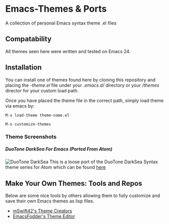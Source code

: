 # Emacs-Themes & Ports
A collection of personal Emacs syntax theme .el files

## Compatability
All themes seen here were written and tested on Emacs 24.

## Installation
You can install one of themes found here by cloning this repository and placing the *-theme.el* file under your *.emacs.d/* directory or your */themes* director for your custom load path.

Once you have placed the theme file in the correct path, simply load theme via emacs by:

```M-x load-theme theme-name.el```

```M-x customize-themes```

### Theme Screenshots


##### DuoTone DarkSea For Emacs (Ported From Atom)
![DuoTone DarkSea](https://github.com/Jmeza081/Emacs-Themes/blob/master/screenshots/DuoTone%20DarkSea%20Emacs.PNG "DuoTone DarkSea")
This is a loose port of the DuoTone DarkSea Syntax theme series for Atom which can be found [here](https://github.com/simurai/duotone-dark-sea-syntax)


## Make Your Own Themes: Tools and Repos
Below are some nice tools by others allowing them to fully customize and save their own Emacs themes as lisp files.

- [mSwift42's Theme Creators](https://github.com/mswift42/theme-creator)
- [EmacsFodder's Theme Editor](https://emacsfodder.github.io/emacs-theme-editor/)
